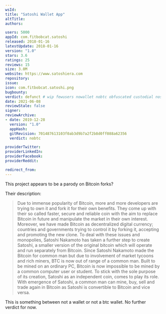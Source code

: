 ```yaml
---
wsId: 
title: "Satoshi Wallet App"
altTitle: 
authors:

users: 5000
appId: com.fitbobcat.satoshi
released: 2018-01-16
latestUpdate: 2018-01-16
version: "1.0"
stars: 3.6
ratings: 25
reviews: 15
size: 3.0M
website: https://www.satoshiera.com
repository: 
issue: 
icon: com.fitbobcat.satoshi.png
bugbounty: 
verdict: defunct # wip fewusers nowallet nobtc obfuscated custodial nosource nonverifiable reproducible bounty defunct
date: 2021-06-08
reviewStale: false
signer: 
reviewArchive:
- date: 2019-12-28
  version: "1.0"
  appHash: 
  gitRevision: 701487613103f0ab3d9b7a2f2b8d0ff088a62356
  verdict: nobtc

providerTwitter: 
providerLinkedIn: 
providerFacebook: 
providerReddit: 

redirect_from:
---
```



This project appears to be a parody on Bitcoin forks?

Their description:

> Due to immense popularity of Bitcoin, more and more developers are
trying to own it and fork it for their own benefits. They come up with their so
called faster, secure and reliable coin with the aim to replace Bitcoin in future
and manipulate the market in their own interest. Moreover, we have made
Bitcoin as decentralized digital currency; countries and governments trying to
control it by forking it, accepting and promoting the new clone. To deal with these issues and monopolies, Satoshi Nakamoto has taken a further step to create Satoshi, a smaller version of the original bitcoin which will operate and run separately from Bitcoin. Since Satoshi Nakamoto made the Bitcoin for common man but due to involvement of market tycoons and rich miners, BTC is now out of range of a common man. Built to be mined on an ordinary PC, Bitcoin is now impossible to be mined by a common computer user or student. To stick with the sole purpose of its creation, Satoshi as an independent coin, comes to play its role. With emergence of Satoshi, a common man can mine, buy, sell and trade again in Bitcoin as Satoshi is convertible to Bitcoin and vice versa.

This is something between not a wallet or not a btc wallet. No further verdict for now.

